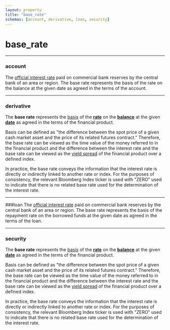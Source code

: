 ```yaml
---
layout: property
title: "base_rate"
schemas: [account, derivative, loan, security]
---
```


# base_rate

---

### account
The [official interest rate][official] paid on commercial bank reserves by the central bank of an area or region. The base rate represents the basis of the rate on the balance at the given date as agreed in the terms of the account.

[official]: http://www.bankofengland.co.uk/statistics/pages/iadb/notesiadb/wholesale_baserate.aspx

---

### derivative
The **base rate** represents the [basis][basis] of the [**rate**][ir] on the [**balance**][balance] at the given [**date**][date] as agreed in the terms of the financial product.

Basis can be defined as "the difference between the spot price of a given cash market asset and the price of its related futures contract." Therefore, the base rate can be viewed as the time value of the money referred to in the financial product and the difference between the interest rate and the base rate can be viewed as the [yield spread][ys] of the financial product over a defined index.

In practice, the base rate conveys the information that the interest rate is directly or indirectly linked to another rate or index. For the purposes of consistency, the relevant Bloomberg Index ticker is used with "ZERO" used to indicate that there is no related base rate used for the determination of the interest rate.

[date]: https://github.com/suadelabs/fire/blob/master/documentation/date.md
[basis]: https://en.wikipedia.org/wiki/Basis_trading
[ir]: https://github.com/suadelabs/fire/blob/master/documentation/rate.md
[balance]: https://github.com/suadelabs/fire/blob/master/documentation/balance.md
[ys]: https://en.wikipedia.org/wiki/Yield_spread

---

###loan
The [official interest rate][official] paid on commercial bank reserves by the central bank of an area or region. The base rate represents the basis of the repayment rate on the borrowed funds at the given date as agreed in the terms of the loan.

[official]: http://www.bankofengland.co.uk/statistics/pages/iadb/notesiadb/wholesale_baserate.aspx

---

### security
The **base rate** represents the [basis][basis] of the [**rate**][ir] on the [**balance**][balance] at the given [**date**][date] as agreed in the terms of the financial product.

Basis can be defined as "the difference between the spot price of a given cash market asset and the price of its related futures contract." Therefore, the base rate can be viewed as the time value of the money referred to in the financial product and the difference between the interest rate and the base rate can be viewed as the [yield spread][ys] of the financial product over a defined index.

In practice, the base rate conveys the information that the interest rate is directly or indirectly linked to another rate or index. For the purposes of consistency, the relevant Bloomberg Index ticker is used with "ZERO" used to indicate that there is no related base rate used for the determination of the interest rate.

[date]: https://github.com/suadelabs/fire/blob/master/documentation/date.md
[basis]: https://en.wikipedia.org/wiki/Basis_trading
[ir]: https://github.com/suadelabs/fire/blob/master/documentation/rate.md
[balance]: https://github.com/suadelabs/fire/blob/master/documentation/balance.md
[ys]: https://en.wikipedia.org/wiki/Yield_spread
